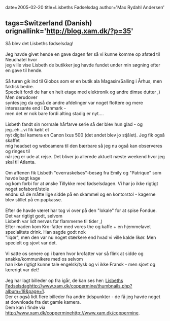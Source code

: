 date=2005-02-20
title=Lisbeths F&#248;dselsdag
author='Max Rydahl Andersen'

tags=Switzerland (Danish) 
orignallink='http://blog.xam.dk/?p=35'
---
<div><p>S&#229; blev det Lisbeths f&#248;dselsdag!<br><br>
Jeg havde givet hende en gave dagen f&#248;r s&#229; vi kunne komme op afsted til Neuchatel hvor <br>
jeg ville vise Lisbeth de butikker jeg havde fundet under min s&#248;gning efter en gave til hende.<br><br>
S&#229; turen gik ind til Globos som er en butik ala Magasin/Salling i &#197;rhus, men faktisk bedre. <br>
Specielt fordi de har en helt etage med elektronik og andre dimse dutter ,) Men derudover<br>
syntes jeg da ogs&#229; de andre afdelinger var noget flottere og mere interessante end i Danmark -<br>
men det er nok bare fordi alting stadig er nyt....<br><br>
Lisbeth fandt sin normale h&#229;rfarve serie s&#229; der blev hun glad - og jeg..eh...vi fik k&#248;bt et<br>
nyt digital kamera en Canon Ixus 500 (det andet blev jo stj&#229;let). Jeg fik ogs&#229; skaffet<br>
mig headset og webcamera til den b&#230;rbare s&#229; jeg nu ogs&#229; kan observeres og ringes til<br>
n&#229;r jeg er ude at rejse. Det bliver jo allerede aktuelt n&#230;ste weekend hvor jeg skal til Atlanta.<br><br>
Om aftenen fik Lisbeth "overraskelses"-bes&#248;g fra Emily og "Patrique" som havde bagt kage<br>
og kom forbi for at &#248;nske Tillykke med f&#248;dselsdagen. Vi har jo ikke rigtigt noget sofabord/stole<br>
endnu s&#229; de m&#229;tte lige sidde p&#229; en skammel og en kontorstol - kagerne blev stillet p&#229; en papkasse.<br><br>
Efter de havde v&#230;ret har tog vi over p&#229; den "lokale" for at spise Fondue. Det var rigtigt godt, selvom<br>
Lisbeth var lidt nerv&#248;s for flammerne til tider ,) <br>
Efter maden kom Kro-fatter med vores the og kaffe + en hjemmelavet specialitets drink. Han sagde godt nok<br>
"liq&#248;r", men den var nu noget st&#230;rkere end hvad vi ville kalde lik&#248;r. Men specielt og sjovt var det.<br><br>
Vi satte os senere op i baren hvor krofatter var s&#229; flink at sidde og snakke/kommunikere med os selvom<br>
han ikke rigtigt kunne tale engelsk/tysk og vi ikke Fransk - men sjovt og l&#230;rerigt var det!<br><br>
Jeg har lagt billeder op fra ig&#229;r, de kan ses her: <a href="http://www.xam.dk/coppermine/thumbnails.php?album=18&amp;page=1">Lisbeths F&#248;dselsdaghttp://www.xam.dk/coppermine/thumbnails.php?album=18&amp;page=1</a>.<br>
Der er ogs&#229; lidt flere billeder fra andre tidspunkter - de f&#229; jeg havde noget at downloade fra det gamle kamera.<br>
Dem kan i finde via <a href="http://www.xam.dk/coppermine">http://www.xam.dk/copperminehttp://www.xam.dk/coppermine</a>.<br><br></p></div>
